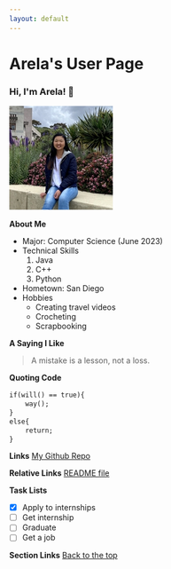 ```yaml
---
layout: default
---
```


# Arela's User Page
### Hi, I'm Arela! :wave:
![](/assets/Webp.net-resizeimage.jpg)

**About Me**
- Major: Computer Science (June 2023)
- Technical Skills
  1. Java
  2. C++
  3. Python
- Hometown: San Diego
- Hobbies
  - Creating travel videos
  - Crocheting
  - Scrapbooking
 
**A Saying I Like**
> A mistake is a lesson, not a loss.

**Quoting Code**
```
if(will() == true){
    way();
}
else{
    return;
}
```

**Links**
[My Github Repo](https://github.com/arelae/arelae.github.io)

**Relative Links**
[README file](README.md)

**Task Lists**
- [x] Apply to internships
- [ ] Get internship
- [ ] Graduate
- [ ] Get a job

**Section Links**
[Back to the top](#arelas-user-page)
